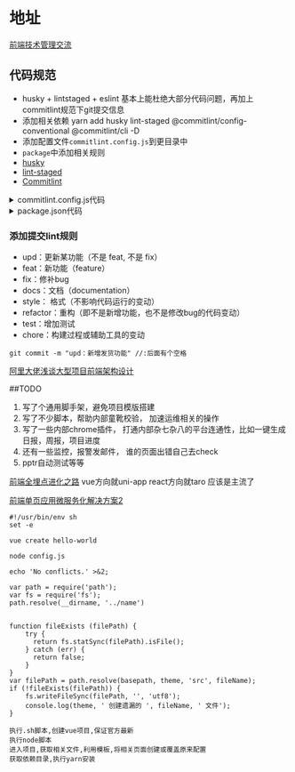# 地址
 [前端技术管理交流](https://www.yuque.com/iscott/tl)

 ## 代码规范
 *  husky + lintstaged + eslint 基本上能杜绝大部分代码问题，再加上commitlint规范下git提交信息
 * 添加相关依赖 yarn add husky lint-staged @commitlint/config-conventional @commitlint/cli -D
 * 添加配置文件`commitlint.config.js`到更目录中
 * `package`中添加相关规则
 * [husky](https://zhuanlan.zhihu.com/p/35913229) 
 * [lint-staged](https://segmentfault.com/a/1190000009546913) 
 * [Commitlint](https://segmentfault.com/a/1190000017790694)

<details>
<summary>commitlint.config.js代码</summary>

 ```
module.exports = {
    extends: [
        '@commitlint/config-conventional'
    ],
    rules: {
        'type-enum': [2, 'always', [
            'upd', 'feat', 'fix', 'refactor', 'docs', 'chore', 'style', 'revert'
        ]],
        'type-case': [0],
        'type-empty': [0],
        'scope-empty': [0],
        'scope-case': [0],
        'subject-full-stop': [0, 'never'],
        'subject-case': [0, 'never'],
        'header-max-length': [0, 'always', 72]
    }
};
 ```
</details>

<details>
<summary>package.json代码</summary>

 ```
"husky": {
    "hooks": {
      "pre-commit": "lint-staged",
      "commit-msg": "commitlint -e $HUSKY_GIT_PARAMS"
    }
  },
  "lint-staged": {
    "src/**/*.js": ["yarn lint", "git add"]
  }
 ```
</details>

### 添加提交lint规则
* upd：更新某功能（不是 feat, 不是 fix）
* feat：新功能（feature）
* fix：修补bug
* docs：文档（documentation）
* style： 格式（不影响代码运行的变动）
* refactor：重构（即不是新增功能，也不是修改bug的代码变动）
* test：增加测试
* chore：构建过程或辅助工具的变动
```
git commit -m "upd：新增发货功能" //:后面有个空格
```



[阿里大佬浅谈大型项目前端架构设计]( https://juejin.im/post/5cea1f705188250640005472)













 ##TODO
1. 写了个通用脚手架，避免项目模版搭建
2. 写了不少脚本，帮助内部童靴校验， 加速运维相关的操作
3. 写了一些内部chrome插件， 打通内部杂七杂八的平台连通性，比如一键生成日报，周报，项目进度
4. 还有一些监控，报警发邮件， 谁的页面出错自己去check
5. pptr自动测试等等







[前端全埋点进化之路](https://www.slidestalk.com/u3502/Sina_Moblie_APP)
vue方向就uni-app  react方向就taro 应该是主流了

[前端单页应用微服务化解决方案2](https://juejin.im/post/5ba057695188255c953821c6)


```
#!/usr/bin/env sh
set -e

vue create hello-world

node config.js

echo 'No conflicts.' >&2;

var path = require('path');
var fs = require('fs');
path.resolve(__dirname, '../name')


function fileExists (filePath) {
    try {
      return fs.statSync(filePath).isFile();
    } catch (err) {
      return false;
    }
}
var filePath = path.resolve(basepath, theme, 'src', fileName);
if (!fileExists(filePath)) {
    fs.writeFileSync(filePath, '', 'utf8');
    console.log(theme, ' 创建遗漏的 ', fileName, ' 文件');
}

执行.sh脚本,创建vue项目,保证官方最新
执行node脚本
进入项目,获取相关文件,利用模板,将相关页面创建或覆盖原来配置
获取依赖目录,执行yarn安装
```